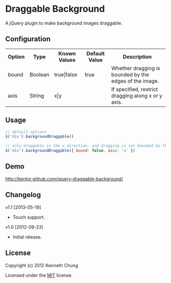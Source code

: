 # Draggable Background

A jQuery plugin to make background images draggable.

## Configuration
<table>
  <tr>
    <th>Option</th>
    <th>Type</th>
    <th>Known Values</th>
    <th>Default Value</th>
    <th>Description</th>
  </tr>
  <tr>
    <td>bound</td>
    <td>Boolean</td>
    <td>true|false</td>
    <td>true</td>
    <td>Whether dragging is bounded by the edges of the image.</td>
  </tr>
  <tr>
    <td>axis</td>
    <td>String</td>
    <td>x|y</td>
    <td></td>
    <td>If specified, restrict dragging along x or y axis.</td>
  </tr>
</table>

## Usage
```js
// default options
$('div').backgroundDraggable()

// only draggable in the x direction, and dragging is not bounded by the image
$('div').backgroundDraggable({ bound: false, axis: 'x' })
```

## Demo
http://kentor.github.com/jquery-draggable-background/

## Changelog

v1.1 [2013-05-19]
- Touch support.

v1.0 [2012-09-23]

- Initial release.

## License

Copyright (c) 2012 Kenneth Chung

Licensed under the [MIT](http://www.opensource.org/licenses/mit-license.php) license.
